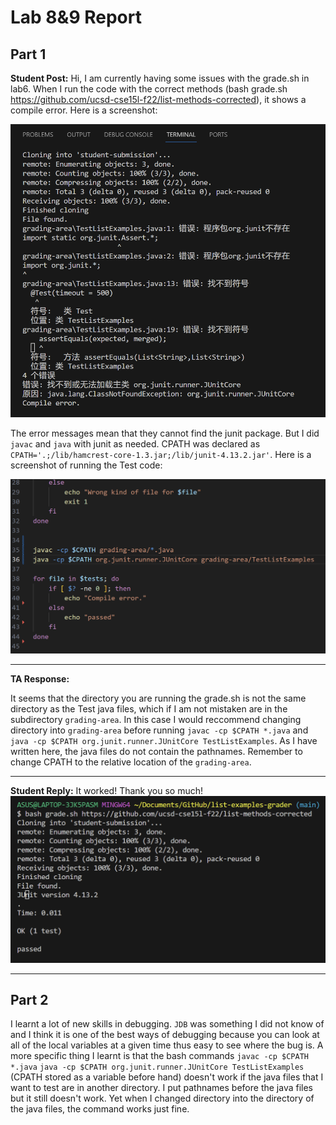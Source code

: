 #  Lab 8&9 Report
## Part 1
**Student Post:** 
Hi, I am currently having some issues with the grade.sh in lab6. When I run the code with
the correct methods (bash grade.sh https://github.com/ucsd-cse15l-f22/list-methods-corrected), it shows a compile error. Here is a screenshot:

![Image](https://github.com/TomTang01/cse15l-lab-reports/blob/main/labreport5/output.png)

The error messages mean that they cannot find the junit package. But I did `javac` and `java`
with junit as needed. CPATH was declared as `CPATH='.;/lib/hamcrest-core-1.3.jar;/lib/junit-4.13.2.jar'`. Here is a screenshot of running the Test code:

![Image](https://github.com/TomTang01/cse15l-lab-reports/blob/main/labreport5/code.png)

---

**TA Response:**

It seems that the directory you are running the grade.sh is not the same directory as the Test java files, which if I am not mistaken are in the subdirectory `grading-area`. In this case I would reccommend changing directory into `grading-area` before running `javac -cp $CPATH *.java` and `java -cp $CPATH org.junit.runner.JUnitCore TestListExamples`. As I have written here, the java files do not contain the pathnames. Remember to change CPATH to the relative location of the `grading-area`.

---

**Student Reply:**
It worked! Thank you so much!
![Image](https://github.com/TomTang01/cse15l-lab-reports/blob/main/labreport5/coutput.png)

---
## Part 2
I learnt a lot of new skills in debugging. `JDB` was something I did not know of and I think it is one of the best ways of debugging 
because you can look at all of the local variables at a given time thus easy to see where the bug is.
A more specific thing I learnt is that the bash commands `javac -cp $CPATH *.java` `java -cp $CPATH org.junit.runner.JUnitCore TestListExamples` (CPATH stored as a variable before hand) 
doesn't work if the java files that I want to test are in another directory. I put pathnames before the java files but it still doesn't work. 
Yet when I changed directory into the directory of the java files, the command works just fine.
